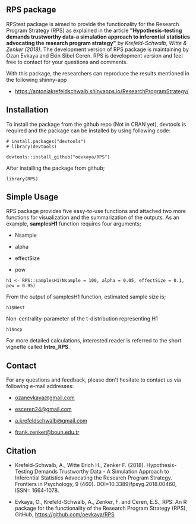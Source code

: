 ## RPS package

RPStest package is aimed to provide the functionality for the Research Program Strategy (RPS) as explained in the article **"Hypothesis-testing demands trustworthy data-a simulation approach to inferential statistics advocating the research program strategy"** by *Krefeld-Schwalb, Witte & Zenker (2018)*. The development version of RPS package is maintaining by Ozan Evkaya and Ekin Sibel Ceren. RPS is development version and feel free to contact for your questions and comments. 

With this package, the researchers can reproduce the results mentioned in the following shinny-app 

- https://antoniakrefeldschwalb.shinyapps.io/ResearchProgramStrategy/

## Installation 

To install the package from the github repo (Not in CRAN yet), devtools is required and the package can be installed by using following code:

```{r install}
# install.packages("devtools")
# library(devtools)
```

```{r install}
devtools::install_github("oevkaya/RPS")
```

After installing the package from github;

```{r setup}
library(RPS)
```

## Simple Usage

RPS package provides five easy-to-use functions and attached two more functions for visualization and the summarization of the outputs. As an example, **samplesH1** function requires four arguments; 

- Nsample

- alpha

- effectSize

- pow

```{r example}
h1 <- RPS::samplesH1(Nsample = 100, alpha = 0.05, effectSize = 0.1, pow = 0.95)
```

From the output of samplesH1 function, estimated sample size is; 

```{r sample}
h1$Nest
```

Non-centrality-parameter of the t-distribution representing H1

```{r ncpar}
h1$ncp
```

For more detailed calculations, interested reader is referred to the short vignette called **Intro_RPS**.

## Contact 

For any questions and feedback, please don't hesitate to contact us via following e-mail addresses:

* ozanevkaya@gmail.com

* esceren24@gmail.com

* a.krefeldschwalb@gmail.com

* frank.zenker@boun.edu.tr

## Citation 

- Krefeld-Schwalb, A., Witte Erich H., Zenker F. (2018). Hypothesis-Testing Demands Trustworthy Data - A Simulation Approach to Inferential Statistics Advocating the Research Program Strategy. Frontiers in Psychology, 9 (460). DOI=10.3389/fpsyg.2018.00460, ISSN= 1664-1078.

- Evkaya, O., Krefeld-Schwalb, A., Zenker, F. and Ceren, E.S., RPS: An R package for the functionality of the Research Program Strategy (RPS), GitHub, https://github.com/oevkaya/RPS





